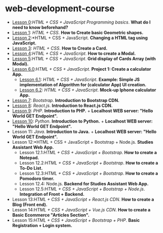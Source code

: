 # web-development-course

- [Lesson 0](https://github.com/CristianRomero1234/web-development-course/tree/main/Lesson%200/lesson_0.md):*HTML + CSS + JavaScript Programming basics*. **What do I need to know beforehand?**
-  [Lesson 1](https://github.com/CristianRomero1234/web-development-course/tree/main/Lesson%201/lesson_1.md): *HTML + CSS*. **How to Create basic Geometric shapes.**
- [Lesson 2](https://github.com/CristianRomero1234/web-development-course/tree/main/Lesson%202/lesson_2.md):*HTML + CSS + JavaScript. **Changing a HTML tag using JavaScript.**
- [Lesson 3](https://github.com/CristianRomero1234/web-development-course/tree/main/Lesson%203/lesson_3.md): *HTML + CSS*. **How to Create a Card.**
- [Lesson 4](https://github.com/CristianRomero1234/web-development-course/tree/main/Lesson%204/lesson_4.md):*HTML + CSS + JavaScript*. **How to create a Modal.**
- [Lesson 5](https://github.com/CristianRomero1234/web-development-course/tree/main/Lesson%205/lesson_5.md):*HTML + CSS + JavaScript*. **Grid display of Cards Array (with Modal).**
- [Lesson 6.0](https://github.com/CristianRomero1234/web-development-course/tree/main/Lesson%206%2E0/lesson_6.md):*HTML + CSS + JavaScript*. **Project 1: Create a calculator App.**
  - [Lesson 6.1](https://github.com/CristianRomero1234/web-development-course/tree/main/Lesson%206%2E1/lesson_6%2E1.md): *HTML + CSS + JavaScript*. **Example: Simple JS implementation of Algorithm for (calculator App) UI creation.**
  -  [Lesson 6.2](https://github.com/CristianRomero1234/web-development-course/tree/main/Lesson%206%2E2/lesson_6%2E2.md): *HTML + CSS + JavaScript*. **Mock-up Iphone calculator App.**
-  [Lesson 7](https://github.com/CristianRomero1234/web-development-course/tree/main/Lesson%207/lesson_7.md): *Bootstrap*. **Introduction to Bootstrap CDN.**
- [Lesson 8](https://github.com/CristianRomero1234/web-development-course/tree/main/Lesson%208/lesson_8.md): *React.js*. **Introduction to React.js CDN.**
- [Lesson 9](https://github.com/CristianRomero1234/web-development-course/tree/main/Lesson%209/lesson_9.md): *PHP*. **Introduction to PHP.** + **Localhost WEB server: "Hello World GET Endpoint".**
- [Lesson 10](https://github.com/CristianRomero1234/web-development-course/tree/main/Lesson%2010/lesson_10.md): *Python*. **Introduction to Python.** + **Localhost WEB server: "Hello World GET Endpoint".**
- Lesson 11: *Java*. **Introduction to Java.** + **Localhost WEB server: "Hello World GET Endpoint".**
- Lesson 12:*HTML + CSS + JavaScript + Bootstrap + Node.js. **Studies Assistant Web App.**
  - Lesson 12.1:*HTML + CSS + JavaScript + Bootstrap*. **How to create a Notepad.**
  - Lesson 12.2:*HTML + CSS + JavaScript + Bootstrap*. **How to create a To-Do List.**
  - Lesson 12.3:*HTML + CSS + JavaScript + Bootstrap*. **How to create a Pomodoro timer.**
  - Lesson 12.4: Node.js. **Backend for Studies Assistant Web App.**
  - Lesson 12.5:*HTML + CSS + JavaScript + Bootstrap + Node.js*. **Integration of Front + Backend.**
- Lesson 13:*HTML + CSS + JavaScript + React.js CDN*. **How to create a Blog (Front end).**
- Lesson 14:*HTML + CSS + JavaScript + Vue.js CDN*. **How to create a Basic Ecommerce "Articles Section".**
- Lesson 15:*HTML + CSS + JavaScript + Bootstrap + PHP*. **Basic Registration + Login system.**
